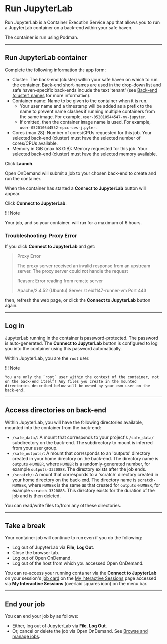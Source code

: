 # Run JupyterLab

Run JupyterLab is a Container Execution Service app that allows you to run a JupyterLab container on a back-end within your safe haven.

The container is run using Podman.

---

## Run JupyterLab container

Complete the following information the app form:

* Cluster: The back-end (cluster) within your safe haven on which to run the container. Back-end short-names are used in the drop-down list and safe haven-specific back-ends include the text 'tenant' (see [Back-end (cluster) names](../jobs.md#back-end-cluster-names) for more information).
* Container name: Name to be given to the container when it is run.
    - Your user name and a timestamp will be added as a prefix to the name to prevent name clashes if running multiple containers from the same image. For example, `user-052010544547-my-jupyter`.
    - If omitted, then the container image name is used. For example, `user-052010544552-epcc-ces-jupyter`.
* Cores (max 28): Number of cores/CPUs requested for this job. Your selected back-end (cluster) must have the selected number of cores/CPUs available.
* Memory in GiB (max 58 GiB): Memory requested for this job. Your selected back-end (cluster) must have the selected memory available.

Click **Launch**.

Open OnDemand will submit a job to your chosen back-end to create and run the container.

When the container has started a **Connect to JupyterLab** button will appear.

Click **Connect to JupyterLab**.

!!! Note

   Your job, and so your container. will run for a maximum of 6 hours.

### Troubleshooting: Proxy Error

If you click **Connect to JupyterLab** and get:

> Proxy Error
>
> The proxy server received an invalid response from an upstream server.
> The proxy server could not handle the request
>
> Reason: Error reading from remote server
>
> Apache/2.4.52 (Ubuntu) Server at eidf147-runner-vm Port 443

then, refresh the web page, or click the **Connect to JupyterLab** button again.

---

## Log in

JupyterLab running in the container is password-protected. The password is auto-generated. The **Connect to JupyterLab** button is configured to log you into the container using this password automatically.

Within JupyterLab, you are the `root` user.

!!! Note

    You are only the `root` user within the context of the container, not on the back-end itself! Any files you create in the mounted directories described below will be owned by your own user on the back-end.

---

## Access directories on back-end

Within JupyterLab, you will have the following directories available, mounted into the container from the back-end:

* `/safe_data/`: A mount that corresponds to your project's `/safe_data/` subdirectory on the back-end. The subdirectory to mount is inferred from your user group.
* `/safe_outputs/`: A mount that corresponds to an 'outputs' directory created in your home directory on the back-end. The directory name is `outputs-NUMBER`, where `NUMBER` is a randomly-generated number, for example `outputs-3320888`. The directory exists after the job ends.
* `/scratch/`: A mount that corresponds to a 'scratch' directory created in your home directory on the back-end. The directory name is `scratch-NUMBER`, where `NUMBER` is the same as that created for `outputs-NUMBER`, for example `scratch-3320888`. This directory exists for the duration of the job and is then deleted.

You can read/write files to/from any of these directories.

---

## Take a break

Your container job will continue to run even if you do the following:

* Log out of JupyterLab via **File**, **Log Out**.
* Close the browser tab.
* Log out of Open OnDemand.
* Log out of the host from which you accessed Open OnDemand.

You can re-access your running container via the **Connect to JupyterLab** on your session's [job card](../jobs.md#job-cards) on the [My Interactive Sessions](../jobs.md#my-interactive-sessions-page) page accessed via **My Interactive Sessions** (overlaid squares icon) on the menu bar.

---

## End your job

You can end your job by as follows:

* Either, log out of JupyterLab via **File**, **Log Out**.
* Or, cancel or delete the job via Open OnDemand. See [Browse and manage jobs](../jobs.md#browse-and-manage-jobs).
